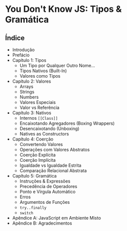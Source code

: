 # You Don't Know JS: Tipos & Gramática

## Índice

* Introdução
* Prefácio
* Capítulo 1: Tipos
	* Um Tipo por Qualquer Outro Nome...
	* Tipos Nativos (Built-In)
	* Valores como Tipos
* Capítulo 2: Valores
	* Arrays
	* Strings
	* Numbers
	* Valores Especiais
	* Valor vs Referência
* Capítulo 3: Nativos
	* Internos `[[Class]]`
	* Encaixotando Agregadores (Boxing Wrappers)
	* Desencaixotando (Unboxing)
	* Natives as Constructors
* Capítulo 4: Coerção
	* Convertendo Valores
	* Operações com Valores Abstratos
	* Coerção Explícita
	* Coerção Implícita
	* Igualdade vs Igualdade Estrita
	* Comparação Relacional Abstrata
* Capítulo 5: Gramática
	* Instruções & Expressões
	* Precedência de Operadores
	* Ponto e Vírgula Automàtico
	* Erros
	* Argumentos de Funções
	* `try..finally`
	* `switch`
* Apêndice A: JavaScript em Ambiente Misto
* Apêndice B: Agradecimentos

